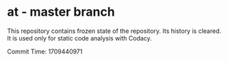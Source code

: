 # at - master branch

This repository contains frozen state of the repository.
Its history is cleared. It is used only for static code
analysis with Codacy.

Commit Time: 1709440971